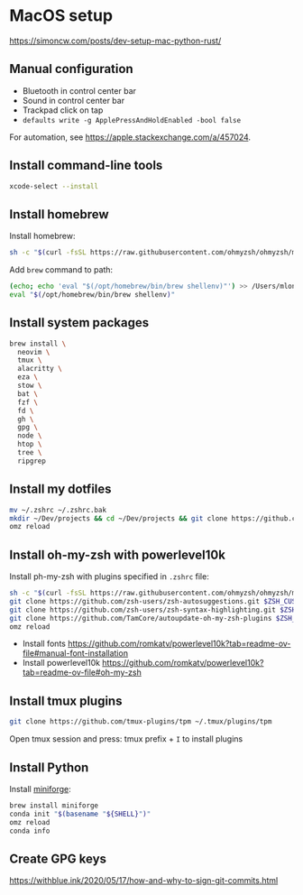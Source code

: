 # MacOS setup

https://simoncw.com/posts/dev-setup-mac-python-rust/

## Manual configuration

- Bluetooth in control center bar
- Sound in control center bar
- Trackpad click on tap
- `defaults write -g ApplePressAndHoldEnabled -bool false`

For automation, see https://apple.stackexchange.com/a/457024.

## Install command-line tools

```bash
xcode-select --install
```

## Install homebrew

Install homebrew:

```bash
sh -c "$(curl -fsSL https://raw.githubusercontent.com/ohmyzsh/ohmyzsh/master/tools/install.sh)"
```

Add `brew` command to path:

```bash
(echo; echo 'eval "$(/opt/homebrew/bin/brew shellenv)"') >> /Users/mloning/.zprofile
eval "$(/opt/homebrew/bin/brew shellenv)"
```

## Install system packages

```bash
brew install \
  neovim \
  tmux \
  alacritty \
  eza \
  stow \
  bat \
  fzf \
  fd \
  gh \
  gpg \
  node \
  htop \
  tree \
  ripgrep
```

## Install my dotfiles

```bash
mv ~/.zshrc ~/.zshrc.bak
mkdir ~/Dev/projects && cd ~/Dev/projects && git clone https://github.com/mloning/dotfiles.git && cd dotfiles && make create
omz reload
```

## Install oh-my-zsh with powerlevel10k

Install ph-my-zsh with plugins specified in `.zshrc` file:

```bash
sh -c "$(curl -fsSL https://raw.githubusercontent.com/ohmyzsh/ohmyzsh/master/tools/install.sh)"
git clone https://github.com/zsh-users/zsh-autosuggestions.git $ZSH_CUSTOM//plugins/zsh-autosuggestions
git clone https://github.com/zsh-users/zsh-syntax-highlighting.git $ZSH_CUSTOM/plugins/zsh-syntax-highlighting
git clone https://github.com/TamCore/autoupdate-oh-my-zsh-plugins $ZSH_CUSTOM/plugins/autoupdate
omz reload
```

- Install fonts https://github.com/romkatv/powerlevel10k?tab=readme-ov-file#manual-font-installation
- Install powerlevel10k https://github.com/romkatv/powerlevel10k?tab=readme-ov-file#oh-my-zsh

## Install tmux plugins

```bash
git clone https://github.com/tmux-plugins/tpm ~/.tmux/plugins/tpm
```

Open tmux session and press: tmux prefix + `I` to install plugins

## Install Python

Install [miniforge]:

```bash
brew install miniforge
conda init "$(basename "${SHELL}")"
omz reload
conda info
```

[miniforge]: https://github.com/conda-forge/miniforge

## Create GPG keys

https://withblue.ink/2020/05/17/how-and-why-to-sign-git-commits.html
